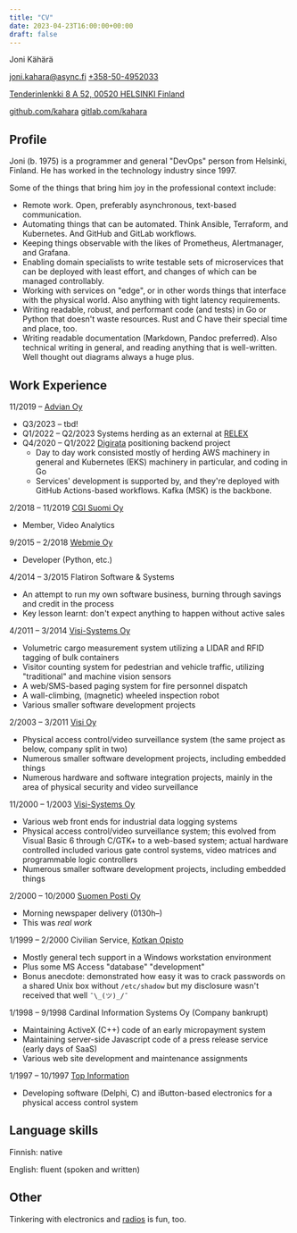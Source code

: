 ```yaml
---
title: "CV"
date: 2023-04-23T16:00:00+00:00
draft: false
---
```

Joni Kähärä

[joni.kahara@async.fi](mailto:joni.kahara@async.fi)
[+358-50-4952033](tel:+358504952033)

[Tenderinlenkki 8 A 52, 00520 HELSINKI Finland](https://maps.google.com/maps?q=Tenderinlenkki+8+A+52,+Helsinki,+Finland&amp;z=14)

[github.com/kahara](https://github.com/kahara)
[gitlab.com/kahara](https://gitlab.com/kahara)

## Profile

Joni (b. 1975) is a programmer and general "DevOps" person from Helsinki, Finland.
He has worked in the technology industry since 1997.

Some of the things that bring him joy in the professional context include:

* Remote work. Open, preferably asynchronous, text-based communication.
* Automating things that can be automated. Think Ansible, Terraform, and
  Kubernetes. And GitHub and GitLab workflows.
* Keeping things observable with the likes of Prometheus, Alertmanager, and
  Grafana.
* Enabling domain specialists to write testable sets of microservices that
  can be deployed with least effort, and changes of which can be managed
  controllably.
* Working with services on "edge", or in other words things that interface
  with the physical world. Also anything with tight latency requirements.
* Writing readable, robust, and performant code (and tests) in Go or Python
  that doesn't waste resources. Rust and C have their special time and place,
  too.
* Writing readable documentation (Markdown, Pandoc preferred). Also technical
  writing in general, and reading anything that is well-written. Well thought
  out diagrams always a huge plus.

## Work Experience

11/2019 &ndash; [Advian Oy](https://advian.fi/)

* Q3/2023 &ndash; tbd!
* Q1/2022 &ndash; Q2/2023 Systems herding as an external at
  [RELEX](https://www.relexsolutions.com/)
* Q4/2020 &ndash; Q1/2022 [Digirata](https://digirata.fi/) positioning backend
  project
  * Day to day work consisted mostly of herding AWS machinery in general and
    Kubernetes (EKS) machinery in particular, and coding in Go
  * Services' development is supported by, and they're deployed with GitHub
    Actions-based workflows. Kafka (MSK) is the backbone.

2/2018 &ndash; 11/2019 [CGI Suomi Oy](https://www.cgi.fi/)

* Member, Video Analytics

9/2015 &ndash; 2/2018 [Webmie Oy](https://www.webmie.com/)

* Developer (Python, etc.)

4/2014 &ndash; 3/2015 Flatiron Software &amp; Systems

* An attempt to run my own software business,
  burning through savings and credit in the process
* Key lesson learnt: don't expect anything to happen without active sales

4/2011 &ndash; 3/2014 [Visi-Systems Oy](https://visisystems.fi/)

* Volumetric cargo measurement system utilizing a LIDAR and RFID tagging of bulk containers
* Visitor counting system for pedestrian and vehicle traffic, utilizing "traditional" and
  machine vision sensors
* A web/SMS-based paging system for fire personnel dispatch
* A wall-climbing, (magnetic) wheeled inspection robot
* Various smaller software development projects

2/2003 &ndash; 3/2011 [Visi Oy](https://www.visi.fi/)

* Physical access control/video surveillance system (the same project as below, company
  split in two)
* Numerous smaller software development projects, including embedded things
* Numerous hardware and software integration projects, mainly in the area of physical
  security and video surveillance

11/2000 &ndash; 1/2003 [Visi-Systems Oy](https://visisystems.fi/)

* Various web front ends for industrial data logging systems
* Physical access control/video surveillance system; this evolved from Visual Basic 6
  through C/GTK+ to a web-based system; actual hardware controlled included various
  gate control systems, video matrices and programmable logic controllers
* Numerous smaller software development projects, including embedded things

2/2000 &ndash; 10/2000 [Suomen Posti Oy](https://www.posti.fi/en/)

* Morning newspaper delivery (0130h&ndash;)
* This was _real work_

1/1999 &ndash; 2/2000 Civilian Service, [Kotkan Opisto](https://www.opistopalvelut.fi/kotka/)

* Mostly general tech support in a Windows workstation environment
* Plus some MS Access "database" "development"
* Bonus anecdote: demonstrated how easy it was to crack passwords on a shared Unix box without
  `/etc/shadow` but my disclosure wasn't received that well `¯\_(ツ)_/¯`

1/1998 &ndash; 9/1998 Cardinal Information Systems Oy (Company bankrupt)

* Maintaining ActiveX (C++) code of an early micropayment system
* Maintaining server-side Javascript code of a press release service (early days of SaaS)
* Various web site development and maintenance assignments

1/1997 &ndash; 10/1997 [Top Information](https://www.topinformation.fi/)

* Developing software (Delphi, C) and iButton-based electronics for a physical access control system

## Language skills

Finnish: native

English: fluent (spoken and written)

## Other

Tinkering with electronics and [radios](https://oh2ewl.async.fi/) is fun, too.
